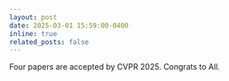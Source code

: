 ```yaml
---
layout: post
date: 2025-03-01 15:59:00-0400
inline: true
related_posts: false
---
```


Four papers are accepted by CVPR 2025. Congrats to All.
